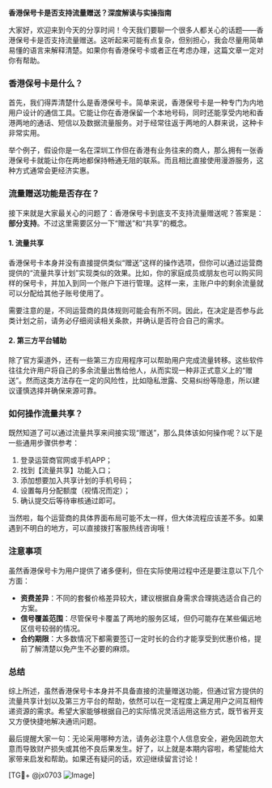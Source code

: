 **香港保号卡是否支持流量赠送？深度解读与实操指南**

大家好，欢迎来到今天的分享时间！今天我们要聊一个很多人都关心的话题——香港保号卡是否支持流量赠送。这听起来可能有点复杂，但别担心，我会尽量用简单易懂的语言来解释清楚。如果你有香港保号卡或者正在考虑办理，这篇文章一定对你有帮助。

### 香港保号卡是什么？

首先，我们得弄清楚什么是香港保号卡。简单来说，香港保号卡是一种专门为内地用户设计的通信工具。它能让你在香港保留一个本地号码，同时还能享受内地和香港两地的通话、短信以及数据流量服务。对于经常往返于两地的人群来说，这种卡非常实用。

举个例子，假设你是一名在深圳工作但在香港有业务往来的商人，那么拥有一张香港保号卡就能让你在两地都保持畅通无阻的联系。而且相比直接使用漫游服务，这种方式通常会更经济实惠。

### 流量赠送功能是否存在？

接下来就是大家最关心的问题了：香港保号卡到底支不支持流量赠送呢？答案是：**部分支持**。不过这里需要区分一下“赠送”和“共享”的概念。

#### 1. 流量共享
香港保号卡本身并没有直接提供类似“赠送”这样的操作选项，但你可以通过运营商提供的“流量共享计划”实现类似的效果。比如，你的家庭成员或朋友也可以购买同样的保号卡，并加入到同一个账户下进行管理。这样一来，主账户中的剩余流量就可以分配给其他子账号使用了。

需要注意的是，不同运营商的具体规则可能会有所不同。因此，在决定是否参与此类计划之前，请务必仔细阅读相关条款，并确认是否符合自己的需求。

#### 2. 第三方平台辅助
除了官方渠道外，还有一些第三方应用程序可以帮助用户完成流量转移。这些软件往往允许用户将自己的多余流量出售给他人，从而实现一种非正式意义上的“赠送”。然而这类方法存在一定的风险性，比如隐私泄露、交易纠纷等隐患，所以建议谨慎选择并确保来源可靠。

### 如何操作流量共享？

既然知道了可以通过流量共享来间接实现“赠送”，那么具体该如何操作呢？以下是一些通用步骤供参考：

1. 登录运营商官网或手机APP；
2. 找到【流量共享】功能入口；
3. 添加想要加入共享计划的手机号码；
4. 设置每月分配额度（视情况而定）；
5. 确认提交后等待审核通过即可。

当然啦，每个运营商的具体界面布局可能不太一样，但大体流程应该差不多。如果遇到不明白的地方，可以直接拨打客服热线咨询哦！

### 注意事项

虽然香港保号卡为用户提供了诸多便利，但在实际使用过程中还是要注意以下几个方面：

- **资费差异**：不同的套餐价格差异较大，建议根据自身需求合理挑选适合自己的方案。
- **信号覆盖范围**：尽管保号卡覆盖了两地的服务区域，但仍可能存在某些偏远地区信号较弱的情况。
- **合约期限**：大多数情况下都需要签订一定时长的合约才能享受到优惠价格，提前了解清楚以免产生不必要的麻烦。

### 总结

综上所述，虽然香港保号卡本身并不具备直接的流量赠送功能，但通过官方提供的流量共享计划以及第三方平台的帮助，依然可以在一定程度上满足用户之间互相传递资源的需求。希望大家能够根据自己的实际情况灵活运用这些方式，既节省开支又方便快捷地解决通讯问题。

最后提醒大家一句：无论采用哪种方法，请务必注意个人信息安全，避免因疏忽大意而导致财产损失或其他不良后果发生。好了，以上就是本期内容啦，希望能给大家带来启发和帮助。如果还有疑问的话，欢迎继续留言讨论！

[TG💪+ @jx0703 ![Image](https://github.com/user-attachments/assets/dbca1d08-cadb-493c-b0ec-ad6f7a83f270)]